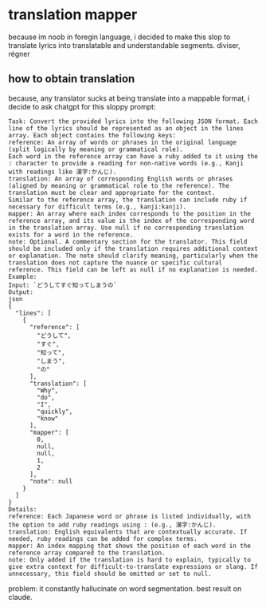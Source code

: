 # translation mapper

because im noob in foregin language, i decided to make this slop to translate lyrics into translatable and understandable segments. diviser, régner

## how to obtain translation

because, any translator sucks at being translate into a mappable format, i decide to ask chatgpt for this sloppy prompt:

```
Task: Convert the provided lyrics into the following JSON format. Each line of the lyrics should be represented as an object in the lines array. Each object contains the following keys:
reference: An array of words or phrases in the original language (split logically by meaning or grammatical role).
Each word in the reference array can have a ruby added to it using the : character to provide a reading for non-native words (e.g., Kanji with readings like 漢字:かんじ).
translation: An array of corresponding English words or phrases (aligned by meaning or grammatical role to the reference). The translation must be clear and appropriate for the context.
Similar to the reference array, the translation can include ruby if necessary for difficult terms (e.g., kanji:kanji).
mapper: An array where each index corresponds to the position in the reference array, and its value is the index of the corresponding word in the translation array. Use null if no corresponding translation exists for a word in the reference.
note: Optional. A commentary section for the translator. This field should be included only if the translation requires additional context or explanation. The note should clarify meaning, particularly when the translation does not capture the nuance or specific cultural reference. This field can be left as null if no explanation is needed.
Example:
Input: `どうしてすぐ知ってしまうの`
Output:
json
{
  "lines": [
    {
      "reference": [
        "どうして",
        "すぐ",
        "知って",
        "しまう",
        "の"
      ],
      "translation": [
        "Why",
        "do",
        "I",
        "quickly",
        "know"
      ],
      "mapper": [
        0,
        null,
        null,
        1,
        2
      ],
      "note": null
    }
  ]
}
Details:
reference: Each Japanese word or phrase is listed individually, with the option to add ruby readings using : (e.g., 漢字:かんじ).
translation: English equivalents that are contextually accurate. If needed, ruby readings can be added for complex terms.
mapper: An index mapping that shows the position of each word in the reference array compared to the translation.
note: Only added if the translation is hard to explain, typically to give extra context for difficult-to-translate expressions or slang. If unnecessary, this field should be omitted or set to null.
```

problem: it constantly hallucinate on word segmentation. best result on claude.
